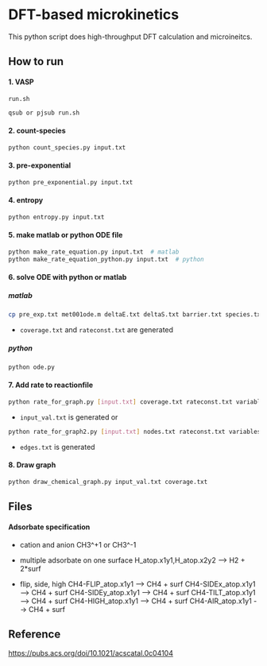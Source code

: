 # DFT-based microkinetics
This python script does high-throughput DFT calculation and microineitcs.

## How to run

#### 1. VASP
`run.sh`
```bash
qsub or pjsub run.sh
```

#### 2. count-species
```bash
python count_species.py input.txt
```

#### 3. pre-exponential
```bash
python pre_exponential.py input.txt
```

#### 4. entropy
```bash
python entropy.py input.txt
```

#### 5. make matlab or python ODE file
```bash
python make_rate_equation.py input.txt  # matlab
python make_rate_equation_python.py input.txt  # python
```

#### 6. solve ODE with python or matlab
##### matlab
```bash
cp pre_exp.txt met001ode.m deltaE.txt deltaS.txt barrier.txt species.txt  MATLAB_dir
```
* `coverage.txt` and `rateconst.txt` are generated

##### python
```bash
python ode.py
```

#### 7. Add rate to reactionfile
```bash
python rate_for_graph.py [input.txt] coverage.txt rateconst.txt variables.txt
```
* `input_val.txt` is generated
or 
```bash
python rate_for_graph2.py [input.txt] nodes.txt rateconst.txt variables.txt
```
* `edges.txt` is generated

#### 8. Draw graph
```bash
python draw_chemical_graph.py input_val.txt coverage.txt
```

## Files

#### Adsorbate specification
* cation and anion
CH3^+1 or CH3^-1

* multiple adsorbate on one surface
H_atop.x1y1,H_atop.x2y2 --> H2 + 2\*surf

* flip, side, high
CH4-FLIP_atop.x1y1  --> CH4 + surf
CH4-SIDEx_atop.x1y1 --> CH4 + surf
CH4-SIDEy_atop.x1y1 --> CH4 + surf
CH4-TILT_atop.x1y1  --> CH4 + surf
CH4-HIGH_atop.x1y1  --> CH4 + surf
CH4-AIR_atop.x1y1   --> CH4 + surf

## Reference
https://pubs.acs.org/doi/10.1021/acscatal.0c04104
